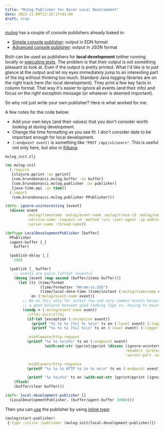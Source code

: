 ```yaml
---
title: "Mulog Publisher for Nicer Local Development"
date: 2022-11-09T12:22:17+01:00
draft: true
---
```


[mulog](https://github.com/BrunoBonacci/mulog) has a couple of console
publishers already baked in:

- [Simple console
  publisher](https://github.com/BrunoBonacci/mulog/blob/master/doc/publishers/simple-console-publisher.md):
  output in EDN format
- [Advanced console
  publisher](https://github.com/BrunoBonacci/mulog/blob/master/doc/publishers/advanced-console-publisher.md):
  output in JSON format

Both can be used as publishers for **local development** (either running locally
or [executing tests](../make-mulog-play-nice-with-kaocha). The problem is that
their output is not something pleasant to look at. Even if the output is pretty
printed. What I'd like is to just glance at the output and let my eyes
immediately jump to an interesting part of the log without thinking too much.
Standard Java logging libraries are on the right track here (for local
development). They print a few key facts in column format. That way it's easier
to ignore all events (and their info) and focus on the *right* exception message
(or whatever is deemed important).

So why not just write your own publisher? Here is what worked for me.

A few notes for the code below:

- Add your own keys (and their values) that you don't consider worth looking at
  during development.
- Change the time formatting as you see fit. I don't consider date to be
  important enough for local development.
- `(:endpoint event)` is something like `"POST /api/v1/users"`. This is useful
  not only here, but also in [Kibana](https://www.elastic.co/kibana/).

`mulog_init.clj`

```clojure
(ns mulog-init
  (:require
   [clojure.pprint :as pprint]
   [com.brunobonacci.mulog.buffer :as buffer]
   [com.brunobonacci.mulog.publisher :as publisher]
   [java-time.api :as time])
  (:import
   (com.brunobonacci.mulog.publisher PPublisher)))

(defn- ignore-uninteresting [event]
  (dissoc event
          :mulog/timestamp :mulog/event-name :mulog/trace-id :mulog/namespace
          :service-name :request-id :method :uri :user-agent :ip-address
          :server-name :thread-name))

(deftype LocalDevelopmentPublisher [buffer]
  PPublisher
  (agent-buffer [_]
    buffer)

  (publish-delay [_]
    200)

  (publish [_ buffer]
    ;; events are pairs [offset <event>]
    (doseq [event (map second (buffer/items buffer))]
      (let [ts (time/format
                (time/formatter "HH:mm:ss.SSS")
                (time/local-date-time (time/instant (:mulog/timestamp event)) (time/zone-id "Europe/Vienna")))
            en (:mulog/event-name event)]
        ;; We do this only for select few and very common events because we want
        ;; a good balance between good looking logs vs. having to maintain this.
        (condp = (:mulog/event-name event)
          :slf4j-init/slf4j
          (if-let [exception (:exception event)]
            (printf "%s %s %s [%s] %s %s\n" ts en (:level event) (:logger event) (:message event) (pr-str exception))
            (printf "%s %s %s [%s] %s\n" ts en (:level event) (:logger event) (:message event)))

          :middleware/http-request
          (printf "%s %s %s\n%s" ts en (:endpoint event)
                  (with-out-str (pprint/pprint (dissoc (ignore-uninteresting event)
                                                       :headers :protocol :scheme :thread-name
                                                       :server-port :endpoint))))

          :middleware/http-response
          (printf "%s %s %s HTTP %s in %s ms\n" ts en (:endpoint event) (:status event) (:duration-ms event))

          (printf "%s %s\n%s" ts en (with-out-str (pprint/pprint (ignore-uninteresting event)))))))
    (flush)
    (buffer/clear buffer)))

(defn- local-development-publisher []
  (LocalDevelopmentPublisher. (buffer/agent-buffer 10000)))
```

Then you can [use](https://github.com/BrunoBonacci/mulog#publishers) the
publisher by using [inline
type](https://github.com/BrunoBonacci/mulog/blob/master/doc/publishers/inline-publishers.md):

```clojure
(mulog/start-publisher!
 {:type :inline :publisher (mulog-init/local-development-publisher)})
```
